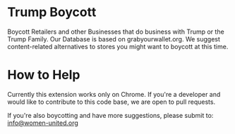 # Trump Boycott

Boycott Retailers and other Businesses that do business with Trump or the Trump Family. Our Database is based on grabyourwallet.org. We suggest content-related alternatives to stores you might want to boycott at this time.


# How to Help

Currently this extension works only on Chrome.  If you're a developer and would like to contribute to this code base, we are open to pull requests.

If you're also boycotting and have more suggestions, please submit to: info@women-united.org
